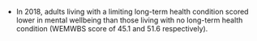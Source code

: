 * In 2018, adults living with a limiting long-term health condition scored lower in mental wellbeing than those living with no long-term health condition (WEMWBS score of 45.1 and 51.6 respectively).
